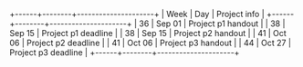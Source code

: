 +------+--------+---------------------+
| Week |  Day   | Project info        |
+------+--------+---------------------+
|  36  | Sep 01 | Project p1 handout  |
|  38  | Sep 15 | Project p1 deadline |
|  38  | Sep 15 | Project p2 handout  |
|  41  | Oct 06 | Project p2 deadline |
|  41  | Oct 06 | Project p3 handout  |
|  44  | Oct 27 | Project p3 deadline |
+------+--------+---------------------+
